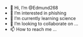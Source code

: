 - 👋 Hi, I’m @Edmund268
- 👀 I’m interested in phishing
- 🌱 I’m currently learning science
- 💞️ I’m looking to collaborate on ...
- 📫 How to reach me ...

<!---
Edmund268/Edmund268 is a ✨ special ✨ repository because its `README.md` (this file) appears on your GitHub profile.
You can click the Preview link to take a look at your changes.
--->
